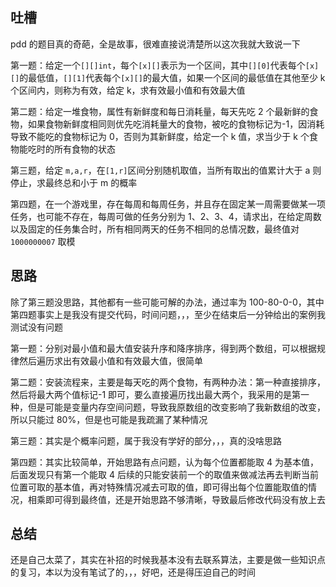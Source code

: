 ## 吐槽

pdd 的题目真的奇葩，全是故事，很难直接说清楚所以这次我就大致说一下

第一题：给定一个`[][]int`，每个`[x][]`表示为一个区间，其中`[][0]`代表每个`[x][]`的最低值，`[][1]`代表每个`[x][]`的最大值，如果一个区间的最低值在其他至少 k 个区间内，则称为有效，给定 k，求有效最小值和有效最大值

第二题：给定一堆食物，属性有新鲜度和每日消耗量，每天先吃 2 个最新鲜的食物，如果食物新鲜度相同则优先吃消耗量大的食物，被吃的食物标记为-1，因消耗导致不能吃的食物标记为 0，否则为其新鲜度，给定一个 k 值，求当少于 k 个食物能吃时的所有食物的状态

第三题，给定 `m,a,r`，在`[1,r]`区间分别随机取值，当所有取出的值累计大于 a 则停止，求最终总和小于 m 的概率

第四题，在一个游戏里，存在每周和每周任务，并且存在固定某一周需要做某一项任务，也可能不存在，每周可做的任务分别为 1、2、3、4，请求出，在给定周数以及固定的任务集合时，所有相同两天的任务不相同的总情况数，最终值对 `1000000007` 取模

## 思路

除了第三题没思路，其他都有一些可能可解的办法，通过率为 100-80-0-0，其中第四题事实上是我没有提交代码，时间问题，，，至少在结束后一分钟给出的案例我测试没有问题

第一题：分别对最小值和最大值安装升序和降序排序，得到两个数组，可以根据规律然后遍历求出有效最小值和有效最大值，很简单

第二题：安装流程来，主要是每天吃的两个食物，有两种办法：第一种直接排序，然后将最大两个值标记-1 即可，要么直接遍历找出最大两个，我采用的是第一种，但是可能是变量内存空间问题，导致我原数组的改变影响了我新数组的改变，所以只能过 80%，但是也可能是我疏漏了某种情况

第三题：其实是个概率问题，属于我没有学好的部分，，，真的没啥思路

第四题：其实比较简单，开始思路有点问题，认为每个位置都能取 4 为基本值，后面发现只有第一个能取 4 后续的只能安装前一个的取值来做减法再去判断当前位置可取的基本值，再对特殊情况减去可取的值，即可得出每个位置能取值的情况，相乘即可得到最终值，还是开始思路不够清晰，导致最后修改代码没有放上去

## 总结

还是自己太菜了，其实在补招的时候我基本没有去联系算法，主要是做一些知识点的复习，本以为没有笔试了的，，，好吧，还是得压迫自己的时间

